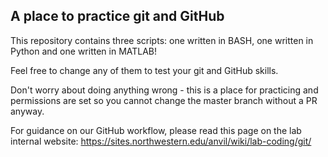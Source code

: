A place to practice git and GitHub
--------------

This repository contains three scripts: one written in BASH, one written in Python and one written in MATLAB!

Feel free to change any of them to test your git and GitHub skills.

Don't worry about doing anything wrong - this is a place for practicing and permissions are set so you cannot change the master branch without a PR anyway.

For guidance on our GitHub workflow, please read this page on the lab internal website:
https://sites.northwestern.edu/anvil/wiki/lab-coding/git/
